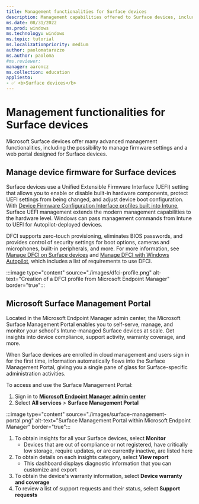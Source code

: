 ```yaml
---
title: Management functionalities for Surface devices
description: Management capabilities offered to Surface devices, including firmware management and the Surface Management Portal
ms.date: 08/31/2022
ms.prod: windows
ms.technology: windows
ms.topic: tutorial
ms.localizationpriority: medium
author: paolomatarazzo
ms.author: paoloma
#ms.reviewer: 
manager: aaroncz
ms.collection: education
appliesto:
- ✅ <b>Surface devices</b>
---
```


# Management functionalities for Surface devices

Microsoft Surface devices offer many advanced management functionalities, including the possibility to manage firmware settings and a web portal designed for Surface devices.

## Manage device firmware for Surface devices

Surface devices use a Unified Extensible Firmware Interface (UEFI) setting that allows you to enable or disable built-in hardware components, protect UEFI settings from being changed, and adjust device boot configuration. With [Device Firmware Configuration Interface profiles built into Intune](/intune/configuration/device-firmware-configuration-interface-windows), Surface UEFI management extends the modern management capabilities to the hardware level. Windows can pass management commands from Intune to UEFI for Autopilot-deployed devices.

DFCI supports zero-touch provisioning, eliminates BIOS passwords, and provides control of security settings for boot options, cameras and microphones, built-in peripherals, and more. For more information, see [Manage DFCI on Surface devices](/surface/surface-manage-dfci-guide) and [Manage DFCI with Windows Autopilot](/mem/autopilot/dfci-management), which includes a list of requirements to use DFCI.

:::image type="content" source="./images/dfci-profile.png" alt-text="Creation of a DFCI profile from Microsoft Endpoint Manager" border="true":::

## Microsoft Surface Management Portal

Located in the Microsoft Endpoint Manager admin center, the Microsoft Surface Management Portal enables you to self-serve, manage, and monitor your school's Intune-managed Surface devices at scale. Get insights into device compliance, support activity, warranty coverage, and more.

When Surface devices are enrolled in cloud management and users sign in for the first time, information automatically flows into the Surface Management Portal, giving you a single pane of glass for Surface-specific administration activities.

To access and use the Surface Management Portal:

1. Sign in to <a href="https://endpoint.microsoft.com/" target="_blank"><b>Microsoft Endpoint Manager admin center</b></a>
1. Select **All services** > **Surface Management Portal**

:::image type="content" source="./images/surface-management-portal.png" alt-text="Surface Management Portal within Microsoft Endpoint Manager" border="true":::

1. To obtain insights for all your Surface devices, select **Monitor**
    - Devices that are out of compliance or not registered, have critically low storage, require updates, or are currently inactive, are listed here
1. To obtain details on each insights category, select **View report**
    - This dashboard displays diagnostic information that you can customize and export
1. To obtain the device's warranty information, select **Device warranty and coverage**
1. To review a list of support requests and their status, select **Support requests**
